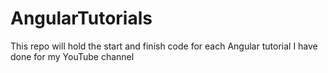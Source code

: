 # AngularTutorials
This repo will hold the start and finish code for each Angular tutorial I have done for my YouTube channel
